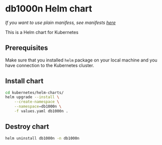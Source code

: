 # db1000n Helm chart

*If you want to use plain manifess, see manifests [here](../manifests/)*

This is a Helm chart for Kubernetes

## Prerequisites

Make sure that you installed `helm` package on your local machine and you have connection to the Kubernetes cluster.

## Install chart

```bash
cd kubernetes/helm-charts/
helm upgrade --install \
    --create-namespace \
    --namespace=db1000n \
    -f values.yaml db1000n .
```

## Destroy chart

```bash
helm uninstall db1000n -n db1000n
```

